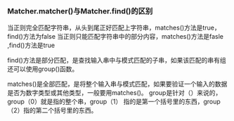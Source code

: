 
### Matcher.matcher()与Matcher.find()的区别

当正则完全匹配字符串，从头到尾正好匹配上字符串，matches()方法是true，find()方法为false
当正则只能匹配字符串中的部分内容，matches()方法是fasle ,find()方法是true


find()方法是部分匹配，是查找输入串中与模式匹配的子串，如果该匹配的串有组还可以使用group()函数。

matches()是全部匹配，是将整个输入串与模式匹配，如果要验证一个输入的数据是否为数字类型或其他类型，一般要用matches()。
group是针对（）来说的，group（0）就是指的整个串，group（1） 指的是第一个括号里的东西，group（2）指的第二个括号里的东西。


